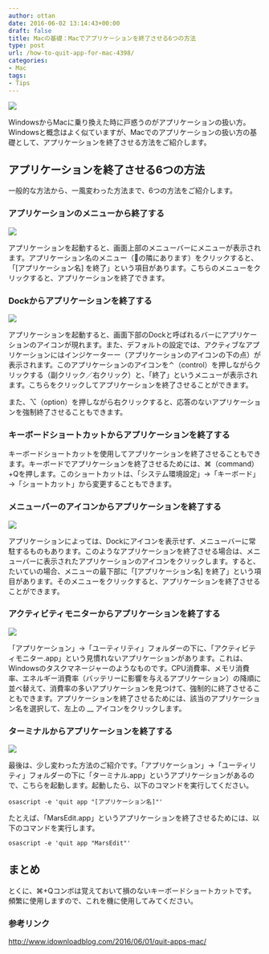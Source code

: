 ```yaml
---
author: ottan
date: 2016-06-02 13:14:43+00:00
draft: false
title: Macの基礎：Macでアプリケーションを終了させる6つの方法
type: post
url: /how-to-quit-app-for-mac-4398/
categories:
- Mac
tags:
- Tips
---
```


![](/uploads/2016/06/160602-57502d48e7a58.jpg)






WindowsからMacに乗り換えた時に戸惑うのがアプリケーションの扱い方。Windowsと概念はよく似ていますが、Macでのアプリケーションの扱い方の基礎として、アプリケーションを終了させる方法をご紹介します。





## アプリケーションを終了させる6つの方法





一般的な方法から、一風変わった方法まで、6つの方法をご紹介します。





### アプリケーションのメニューから終了する





![](/uploads/2016/06/160602-57502d5291bd8.png)






アプリケーションを起動すると、画面上部のメニューバーにメニューが表示されます。アプリケーション名のメニュー（の隣にあります）をクリックすると、「[アプリケーション名] を終了」という項目があります。こちらのメニューをクリックすると、アプリケーションを終了できます。





### Dockからアプリケーションを終了する





![](/uploads/2016/06/160602-57502d59b335a.png)






アプリケーションを起動すると、画面下部のDockと呼ばれるバーにアプリケーションのアイコンが現れます。また、デフォルトの設定では、アクティブなアプリケーションにはインジケーターー（アプリケーションのアイコンの下の点）が表示されます。このアプリケーションのアイコンを⌃（control）を押しながらクリックする（副クリック／右クリック）と、「終了」というメニューが表示されます。こちらをクリックしてアプリケーションを終了させることができます。





また、⌥（option）を押しながら右クリックすると、応答のないアプリケーションを強制終了させることもできます。





### キーボードショートカットからアプリケーションを終了する





キーボードショートカットを使用してアプリケーションを終了させることもできます。キーボードでアプリケーションを終了させるためには、⌘（command）+Qを押します。このショートカットは、「システム環境設定」→「キーボード」→「ショートカット」から変更することもできます。





### メニューバーのアイコンからアプリケーションを終了する





![](/uploads/2016/06/160602-57502d605effe.png)






アプリケーションによっては、Dockにアイコンを表示せず、メニューバーに常駐するものもあります。このようなアプリケーションを終了させる場合は、メニューバーに表示されたアプリケーションのアイコンをクリックします。すると、たいていの場合、メニューの最下部に「[アプリケーション名] を終了」という項目があります。そのメニューをクリックすると、アプリケーションを終了させることができます。





### アクティビティモニターからアプリケーションを終了する





![](/uploads/2016/06/160602-57502d662333f.png)






「アプリケーション」→「ユーティリティ」フォルダーの下に、「アクティビティモニター.app」という見慣れないアプリケーションがあります。これは、Windowsのタスクマネージャーのようなものです。CPU消費率、メモリ消費率、エネルギー消費率（バッテリーに影響を与えるアプリケーション）の降順に並べ替えて、消費率の多いアプリケーションを見つけて、強制的に終了させることもできます。アプリケーションを終了させるためには、該当のアプリケーション名を選択して、左上の __ アイコンをクリックします。





### ターミナルからアプリケーションを終了する





![](/uploads/2016/06/160602-57502da140af2.png)






最後は、少し変わった方法のご紹介です。「アプリケーション」→「ユーティリティ」フォルダーの下に「ターミナル.app」というアプリケーションがあるので、こちらを起動します。起動したら、以下のコマンドを実行してください。




    
    osascript -e 'quit app "[アプリケーション名]"'





たとえば、「MarsEdit.app」というアプリケーションを終了させるためには、以下のコマンドを実行します。




    
    osascript -e 'quit app "MarsEdit"'





## まとめ





とくに、⌘+Qコンボは覚えておいて損のないキーボードショートカットです。頻繁に使用しますので、これを機に使用してみてください。





### 参考リンク



http://www.idownloadblog.com/2016/06/01/quit-apps-mac/
